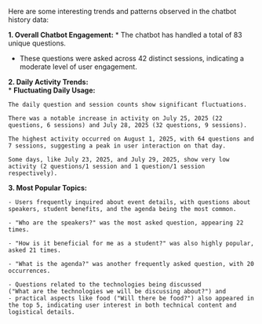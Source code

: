 Here are some interesting trends and patterns observed in the chatbot history data:

**1. Overall Chatbot Engagement:**  * The chatbot has handled a total of 83 unique questions.
  * These questions were asked across 42 distinct sessions, indicating a moderate level of user engagement.
  
**2. Daily Activity Trends:**  
    * **Fluctuating Daily Usage:** 
    
    The daily question and session counts show significant fluctuations.
    
    There was a notable increase in activity on July 25, 2025 (22 questions, 6 sessions) and July 28, 2025 (32 questions, 9 sessions).
    
    The highest activity occurred on August 1, 2025, with 64 questions and 7 sessions, suggesting a peak in user interaction on that day.
    
    Some days, like July 23, 2025, and July 29, 2025, show very low activity (2 questions/1 session and 1 question/1 session respectively).

**3. Most Popular Topics:** 

    - Users frequently inquired about event details, with questions about speakers, student benefits, and the agenda being the most common.

    - "Who are the speakers?" was the most asked question, appearing 22 times.

    - "How is it beneficial for me as a student?" was also highly popular, asked 21 times.

    - "What is the agenda?" was another frequently asked question, with 20 occurrences.
    
    - Questions related to the technologies being discussed 
    ("What are the technologies we will be discussing about?") and 
    - practical aspects like food ("Will there be food?") also appeared in the top 5, indicating user interest in both technical content and logistical details.